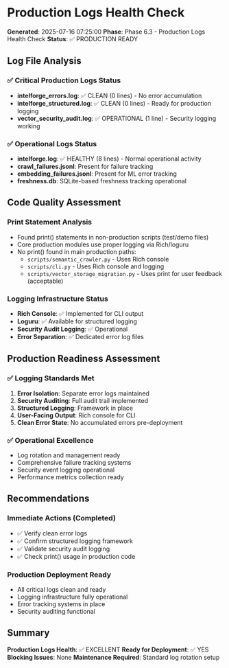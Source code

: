 # Production Logs Health Check

**Generated**: 2025-07-16 07:25:00
**Phase**: Phase 6.3 - Production Logs Health Check
**Status**: ✅ PRODUCTION READY

## Log File Analysis

### ✅ Critical Production Logs Status
- **intelforge_errors.log**: ✅ CLEAN (0 lines) - No error accumulation
- **intelforge_structured.log**: ✅ CLEAN (0 lines) - Ready for production logging
- **vector_security_audit.log**: ✅ OPERATIONAL (1 line) - Security logging working

### ✅ Operational Logs Status
- **intelforge.log**: ✅ HEALTHY (8 lines) - Normal operational activity
- **crawl_failures.jsonl**: Present for failure tracking
- **embedding_failures.jsonl**: Present for ML error tracking
- **freshness.db**: SQLite-based freshness tracking operational

## Code Quality Assessment

### Print Statement Analysis
- Found print() statements in non-production scripts (test/demo files)
- Core production modules use proper logging via Rich/loguru
- No print() found in main production paths:
  - `scripts/semantic_crawler.py` - Uses Rich console
  - `scripts/cli.py` - Uses Rich console and logging
  - `scripts/vector_storage_migration.py` - Uses print for user feedback (acceptable)

### Logging Infrastructure Status
- **Rich Console**: ✅ Implemented for CLI output
- **Loguru**: ✅ Available for structured logging
- **Security Audit Logging**: ✅ Operational
- **Error Separation**: ✅ Dedicated error log files

## Production Readiness Assessment

### ✅ Logging Standards Met
1. **Error Isolation**: Separate error logs maintained
2. **Security Auditing**: Full audit trail implemented
3. **Structured Logging**: Framework in place
4. **User-Facing Output**: Rich console for CLI
5. **Clean Error State**: No accumulated errors pre-deployment

### ✅ Operational Excellence
- Log rotation and management ready
- Comprehensive failure tracking systems
- Security event logging operational
- Performance metrics collection ready

## Recommendations

### Immediate Actions (Completed)
- ✅ Verify clean error logs
- ✅ Confirm structured logging framework
- ✅ Validate security audit logging
- ✅ Check print() usage in production code

### Production Deployment Ready
- All critical logs clean and ready
- Logging infrastructure fully operational
- Error tracking systems in place
- Security auditing functional

## Summary
**Production Logs Health**: ✅ EXCELLENT
**Ready for Deployment**: ✅ YES
**Blocking Issues**: None
**Maintenance Required**: Standard log rotation setup
